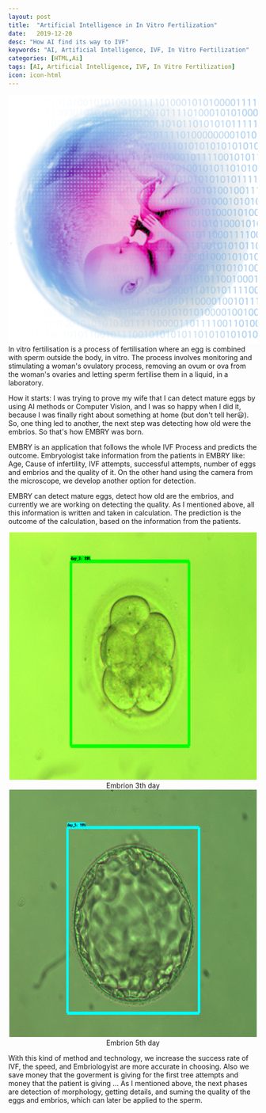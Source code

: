 ```yaml
---
layout: post
title:  "Artificial Intelligence in In Vitro Fertilization"
date:   2019-12-20
desc: "How AI find its way to IVF"
keywords: "AI, Artificial Intelligence, IVF, In Vitro Fertilization"
categories: [HTML,Ai]
tags: [AI, Artificial Intelligence, IVF, In Vitro Fertilization]
icon: icon-html
---
```

<center>
<img src="/static/assets/img/blog/ai/embry/ai-ivf-09.png"  />
</center>
In vitro fertilisation is a process of fertilisation where an egg is combined with sperm outside the body, in vitro. The process involves monitoring and stimulating a woman's ovulatory process, removing an ovum or ova from the woman's ovaries and letting sperm fertilise them in a liquid, in a laboratory.

How it starts:
I was trying to prove my wife that I can detect mature eggs by using AI methods or Computer Vision, and I was so happy when I did it, because I was finally right about something at home (but don't tell her😃). So, one thing led to another, the next step was detecting how old were the embrios. So that's how EMBRY was born. 

EMBRY is an application that follows the whole IVF Process and predicts the outcome. Embryologist take information from the patients in EMBRY like: 
Age, Cause of infertility, IVF attempts, successful attempts, number of eggs and embrios and the quality of it. On the other hand using the camera from the microscope, we develop another option for detection. 

EMBRY can detect mature eggs, detect how old are the embrios, and currently we are working on detecting the quality. As I mentioned above, all this information is written and taken in calculation. The prediction is the outcome of the calculation, based on the information from the patients. 

<center>
<img src="/static/assets/img/blog/ai/embry/day3.png" width="500" height="500" />
<figcaption>Embrion 3th day</figcaption>

<img src="/static/assets/img/blog/ai/embry/day5.png" width="500" height="500" />
<figcaption>Embrion 5th day</figcaption>
</center>

With this kind of method and technology, we increase the success rate of IVF, the speed, and Embriologyist are more accurate in choosing.
Also we save money that the goverment is giving for the first tree attempts and money that the patient is giving ... 
As I mentioned above, the next phases are detection of morphology, getting details, and suming the quality of the eggs and embrios, which can later be applied to the sperm.

